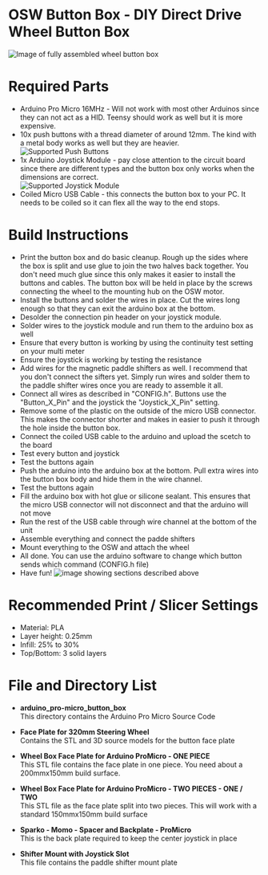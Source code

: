 OSW Button Box - DIY Direct Drive Wheel Button Box
===

![Image of fully assembled wheel button box](https://media.githubusercontent.com/media/KaiserSoft/OpenSimButtonBox/master/Wheel%20Button%20Box/Images/Wheel%20Button%20Box%20-%20Version%201%20-%20ProMicro%20-%20tiny.jpg)


Required Parts
===
* Arduino Pro Micro 16MHz - Will not work with most other Arduinos since they can not act as a HID. Teensy should work as well but it is more expensive.
* 10x push buttons with a thread diameter of around 12mm. The kind with a metal body works as well but they are heavier.    
  ![Supported Push Buttons](https://media.githubusercontent.com/media/KaiserSoft/OpenSimButtonBox/master/Wheel%20Button%20Box/Images/buttons%20for%20version%201.jpg)
* 1x Arduino Joystick Module - pay close attention to the circuit board since there are different types and the button box only works when the dimensions are correct.  
  ![Supported Joystick Module](https://media.githubusercontent.com/media/KaiserSoft/OpenSimButtonBox/master/Wheel%20Button%20Box/Images/joystick%20for%20version%201.jpg)
* Coiled Micro USB Cable - this connects the button box to your PC. It needs to be coiled so it can flex all the way to the end stops.


Build Instructions
===
* Print the button box and do basic cleanup. Rough up the sides where the box is split and use glue to join the two halves back together. You don't need much glue since this only makes it easier to install the buttons and cables. The button box will be held in place by the screws connecting the wheel to the mounting hub on the OSW motor.
* Install the buttons and solder the wires in place. Cut the wires long enough so that they can exit the arduino box at the bottom.
* Desolder the connection pin header on your joystick module.
* Solder wires to the joystick module and run them to the arduino box as well
* Ensure that every button is working by using the continuity test setting on your multi meter
* Ensure the joystick is working by testing the resistance
* Add wires for the magnetic paddle shifters as well. I recommend that you don't connect the sifters yet. Simply run wires and solder them to the paddle shifter wires once you are ready to assemble it all.
* Connect all wires as described in "CONFIG.h". Buttons use the "Button_X_Pin" and the joystick the "Joystick_X_Pin" setting.
* Remove some of the plastic on the outside of the micro USB connector. This makes the connector shorter and makes in easier to push it through the hole inside the button box.
* Connect the coiled USB cable to the arduino and upload the scetch to the board
* Test every button and joystick
* Test the buttons again
* Push the arduino into the arduino box at the bottom. Pull extra wires into the button box body and hide them in the wire channel.
* Test the buttons again
* Fill the arduino box with hot glue or silicone sealant. This ensures that the micro USB connector will not disconnect and that the arduino will not move
* Run the rest of the USB cable through wire channel at the bottom of the unit
* Assemble everything and connect the padde shifters
* Mount everything to the OSW and attach the wheel
* All done. You can use the arduino software to change which button sends which command (CONFIG.h file)
* Have fun!
![image showing sections described above](https://media.githubusercontent.com/media/KaiserSoft/OpenSimButtonBox/master/Wheel%20Button%20Box/Images/Image%20for%20Version%201%20Build%20Instructions.png)




Recommended Print / Slicer Settings
===
* Material: PLA
* Layer height: 0.25mm
* Infill: 25% to 30%
* Top/Bottom: 3 solid layers

File and Directory List
===
* **arduino_pro-micro_button_box**    
  This directory contains the Arduino Pro Micro Source Code

* **Face Plate for 320mm Steering Wheel**   
  Contains the STL and 3D source models for the button face plate
  
* **Wheel Box Face Plate for Arduino ProMicro - ONE PIECE**    
  This STL file contains the face plate in one piece. You need about a 200mmx150mm build surface.
  
*  **Wheel Box Face Plate for Arduino ProMicro - TWO PIECES - ONE / TWO**    
  This STL file as the face plate split into two pieces. This will work with a standard 150mmx150mm build surface
  
* **Sparko - Momo - Spacer and Backplate - ProMicro**    
  This is the back plate required to keep the center joystick in place
  
* **Shifter Mount with Joystick Slot**    
  This file contains the paddle shifter mount plate




